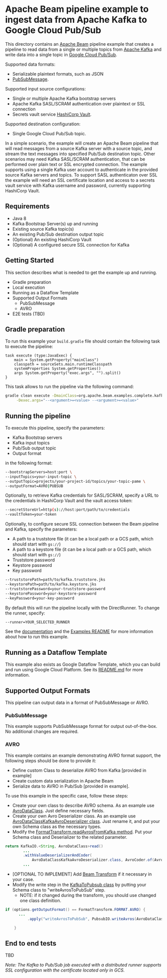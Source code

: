 <!--
    Licensed to the Apache Software Foundation (ASF) under one
    or more contributor license agreements.  See the NOTICE file
    distributed with this work for additional information
    regarding copyright ownership.  The ASF licenses this file
    to you under the Apache License, Version 2.0 (the
    "License"); you may not use this file except in compliance
    with the License.  You may obtain a copy of the License at

      http://www.apache.org/licenses/LICENSE-2.0

    Unless required by applicable law or agreed to in writing,
    software distributed under the License is distributed on an
    "AS IS" BASIS, WITHOUT WARRANTIES OR CONDITIONS OF ANY
    KIND, either express or implied.  See the License for the
    specific language governing permissions and limitations
    under the License.
-->

# Apache Beam pipeline example to ingest data from Apache Kafka to Google Cloud Pub/Sub

This directory contains an [Apache Beam](https://beam.apache.org/) pipeline example that creates a pipeline
to read data from a single or multiple topics from
[Apache Kafka](https://kafka.apache.org/) and write data into a single topic
in [Google Cloud Pub/Sub](https://cloud.google.com/pubsub).

Supported data formats:
- Serializable plaintext formats, such as JSON
- [PubSubMessage](https://cloud.google.com/pubsub/docs/reference/rest/v1/PubsubMessage).

Supported input source configurations:
- Single or multiple Apache Kafka bootstrap servers
- Apache Kafka SASL/SCRAM authentication over plaintext or SSL connection
- Secrets vault service [HashiCorp Vault](https://www.vaultproject.io/).

Supported destination configuration:
- Single Google Cloud Pub/Sub topic.

In a simple scenario, the example will create an Apache Beam pipeline that will read messages from a source Kafka server with a source topic, and stream the text messages into specified Pub/Sub destination topic. Other scenarios may need Kafka SASL/SCRAM authentication, that can be performed over plain text or SSL encrypted connection. The example supports using a single Kafka user account to authenticate in the provided source Kafka servers and topics. To support SASL authenticaton over SSL the example will need an SSL certificate location and access to a secrets vault service with Kafka username and password, currently supporting HashiCorp Vault.

## Requirements

- Java 8
- Kafka Bootstrap Server(s) up and running
- Existing source Kafka topic(s)
- An existing Pub/Sub destination output topic
- (Optional) An existing HashiCorp Vault
- (Optional) A configured secure SSL connection for Kafka

## Getting Started

This section describes what is needed to get the example up and running.
- Gradle preparation
- Local execution
- Running as a Dataflow Template
- Supported Output Formats 
  - PubSubMessage
  - AVRO
- E2E tests (TBD)

## Gradle preparation

To run this example your `build.gradle` file should contain the following task
to execute the pipeline:

```
task execute (type:JavaExec) {
    main = System.getProperty("mainClass")
    classpath = sourceSets.main.runtimeClasspath
    systemProperties System.getProperties()
    args System.getProperty("exec.args", "").split()
}
```

This task allows to run the pipeline via the following command:

```bash
gradle clean execute -DmainClass=org.apache.beam.examples.complete.kafkatopubsub.KafkaToPubsub \
     -Dexec.args="--<argument>=<value> --<argument>=<value>"
```

## Running the pipeline
To execute this pipeline, specify the parameters:
- Kafka Bootstrap servers
- Kafka input topics
- Pub/Sub output topic
- Output format

in the following format:
```bash
--bootstrapServers=host:port \
--inputTopics=your-input-topic \
--outputTopic=projects/your-project-id/topics/your-topic-pame \
--outputFormat=AVRO|PUBSUB
```
Optionally, to retrieve Kafka credentials for SASL/SCRAM,
specify a URL to the credentials in HashiCorp Vault and the vault access token:
```bash
--secretStoreUrl=http(s)://host:port/path/to/credentials
--vaultToken=your-token
```
Optionally, to configure secure SSL connection between the Beam pipeline and Kafka,
specify the parameters:
- A path to a truststore file (it can be a local path or a GCS path, which should start with `gs://`)
- A path to a keystore file (it can be a local path or a GCS path, which should start with `gs://`)
- Truststore password
- Keystore password
- Key password
```bash
--truststorePath=path/to/kafka.truststore.jks
--keystorePath=path/to/kafka.keystore.jks
--truststorePassword=your-truststore-password
--keystorePassword=your-keystore-password
--keyPassword=your-key-password
```
By default this will run the pipeline locally with the DirectRunner. To change the runner, specify:
```bash
--runner=YOUR_SELECTED_RUNNER
```
See the [documentation](http://beam.apache.org/get-started/quickstart/) and the [Examples
README](../../../../../../../../../README.md) for more
information about how to run this example.

## Running as a Dataflow Template

This example also exists as Google Dataflow Template, which you can build and run using Google Cloud Platform. 
See its [README.md](https://github.com/GoogleCloudPlatform/DataflowTemplates/blob/master/v2/kafka-to-pubsub/README.md) for more information.

## Supported Output Formats

This pipeline can output data in a format of PubSubMessage or AVRO. 

### PubSubMessage

This example supports PubSubMessage format for output out-of-the-box. 
No additional changes are required.

### AVRO

This example contains an example demonstrating AVRO format support,
the following steps should be done to provide it:
- Define custom Class to deserialize AVRO from Kafka [provided in example]
- Create custom data serialization in Apache Beam
- Serialize data to AVRO in Pub/Sub [provided in example].

To use this example in the specific case, follow these steps:

- Create your own class to describe AVRO schema. As an example use [AvroDataClass](avro/AvroDataClass.java). Just define necessary fields.
- Create your own Avro Deserializer class. As an example use [AvroDataClassKafkaAvroDeserializer class](avro/AvroDataClassKafkaAvroDeserializer.java). Just rename it, and put your own Schema class as the necessary types.
- Modify the [FormatTransform.readAvrosFromKafka method](transforms/FormatTransform.java). Put your Schema class and Deserializer to the related parameter.
```java
return KafkaIO.<String, AvroDataClass>read()
        ...
        .withValueDeserializerAndCoder(
            AvroDataClassKafkaAvroDeserializer.class, AvroCoder.of(AvroDataClass.class)) // put your classes here
        ...
```
- [OPTIONAL TO IMPLEMENT] Add [Beam Transform](https://beam.apache.org/documentation/programming-guide/#transforms) if it necessary in your case.
- Modify the write step in the [KafkaToPubsub class](KafkaToPubsub.java) by putting your Schema class to "writeAvrosToPubSub" step.
    - NOTE: if it changed during the transform, you should use changed one class definition.
```java
if (options.getOutputFormat() == FormatTransform.FORMAT.AVRO) {
      ...
          .apply("writeAvrosToPubSub", PubsubIO.writeAvros(AvroDataClass.class)); // put your SCHEMA class here

    }
```

## End to end tests
TBD

_Note: The Kafka to Pub/Sub job executed with a distributed runner supports SSL configuration with the certificate located only in GCS._
